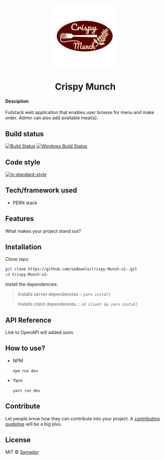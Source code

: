 <div align="center">
<img src="./logo.png" />
<h1>Crispy Munch</h1>
</div>

#### Desciption

Fullstack web application that enables user browse for menu and make order. Admin can also add available meal(s).

## Build status

[![Build Status](https://travis-ci.org/akashnimare/foco.svg?branch=master)](https://travis-ci.org/akashnimare/foco)
[![Windows Build Status](https://ci.appveyor.com/api/projects/status/github/akashnimare/foco?branch=master&svg=true)](https://ci.appveyor.com/project/akashnimare/foco/branch/master)

## Code style

[![js-standard-style](https://img.shields.io/badge/code%20style-standard-brightgreen.svg?style=flat)](https://github.com/feross/standard)

## Tech/framework used

- PERN stack

## Features

What makes your project stand out?

## Installation

Clone repo

```sh
git clone https://github.com/sadewole/Crispy-Munch-v2-.git
cd Crispy-Munch-v2-
```

Install the dependencies:

> Installs server dependencies ::
> `yarn install`

> Installs client dependencies ::
> `cd client && yarn install`

## API Reference

Link to OpenAPI will added soon

## How to use?

- NPM

  `npm run dev`

- Yarn

  `yarn run dev`

## Contribute

Let people know how they can contribute into your project. A [contributing guideline](https://github.com/zulip/zulip-electron/blob/master/CONTRIBUTING.md) will be a big plus.

## License

MIT © [Samador](https://github/sadewole)
